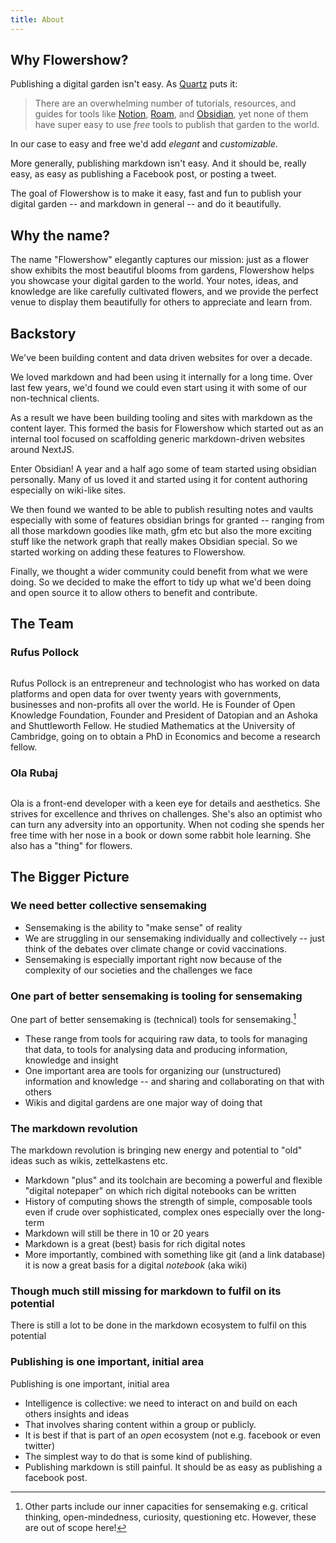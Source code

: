 ```yaml
---
title: About
---
```


## Why Flowershow?

Publishing a digital garden isn't easy. As [Quartz](https://quartz.jzhao.xyz/notes/philosophy/) puts it:

> There are an overwhelming number of tutorials, resources, and guides for tools like [Notion](https://www.notion.so/), [Roam](https://roamresearch.com/), and [Obsidian](https://obsidian.md/), yet none of them have super easy to use *free* tools to publish that garden to the world.

In our case to easy and free we'd add _elegant_ and _customizable_.

More generally, publishing markdown isn't easy. And it should be, really easy, as easy as publishing a Facebook post, or posting a tweet.

The goal of Flowershow is to make it easy, fast and fun to publish your digital garden -- and markdown in general -- and do it beautifully.

## Why the name?

The name "Flowershow" elegantly captures our mission: just as a flower show exhibits the most beautiful blooms from gardens, Flowershow helps you showcase your digital garden to the world. Your notes, ideas, and knowledge are like carefully cultivated flowers, and we provide the perfect venue to display them beautifully for others to appreciate and learn from.

## Backstory

We've been building content and data driven websites for over a decade.

We loved markdown and had been using it internally for a long time. Over last few years, we'd found we could even start using it with some of our non-technical clients.

As a result we have been building tooling and sites with markdown as the content layer. This formed the basis for Flowershow which started out as an internal tool focused on scaffolding generic markdown-driven websites around NextJS.

Enter Obsidian! A year and a half ago some of team started using obsidian personally. Many of us loved it and started using it for content authoring especially on wiki-like sites.

We then found we wanted to be able to publish resulting notes and vaults especially with some of features obsidian brings for granted -- ranging from all those markdown goodies like math, gfm etc but also the more exciting stuff like the network graph that really makes Obsidian special. So we started working on adding these features to Flowershow.

Finally, we ️thought a wider community could benefit from what we were doing. So we decided to make the effort to tidy up what we'd been doing and open source it to allow others to benefit and contribute.

## The Team

### Rufus Pollock

<img className="h-20 w-20 rounded-full lg:w-24 lg:h-24" src="https://www.gravatar.com/avatar/36661def37f62e4130670ab75e06465a?s=300" alt="" />

Rufus Pollock is an entrepreneur and technologist who has worked on data platforms and open data for over twenty years with governments, businesses and non-profits all over the world. He is Founder of Open Knowledge Foundation, Founder and President of Datopian and an Ashoka and Shuttleworth Fellow. He studied Mathematics at the University of Cambridge, going on to obtain a PhD in Economics and become a research fellow.

### Ola Rubaj

<img className="h-20 w-20 rounded-full lg:w-24 lg:h-24" src="https://secure.gravatar.com/avatar/d7dc90fd29be2f58ccaee994cf2b841a?s=300" alt="" />

Ola is a front-end developer with a keen eye for details and aesthetics. She strives for excellence and thrives on challenges. She's also an optimist who can turn any adversity into an opportunity. When not coding she spends her free time with her nose in a book or down some rabbit hole learning. She also has a "thing" for flowers.

## The Bigger Picture

### We need better collective sensemaking

- Sensemaking is the ability to "make sense" of reality
- We are struggling in our sensemaking individually and collectively -- just think of the debates over climate change or covid vaccinations.
- Sensemaking is especially important right now because of the complexity of our societies and the challenges we face

### One part of better sensemaking is tooling for sensemaking

One part of better sensemaking is (technical) tools for sensemaking.[^1]

[^1]: Other parts include our inner capacities for sensemaking e.g. critical thinking, open-mindedness, curiosity, questioning etc. However, these are out of scope here!

- These range from tools for acquiring raw data, to tools for managing that data, to tools for analysing data and producing information, knowledge and insight
- One important area are tools for organizing our (unstructured) information and knowledge -- and sharing and collaborating on that with others
- Wikis and digital gardens are one major way of doing that

### The markdown revolution

The markdown revolution is bringing new energy and potential to "old" ideas such as wikis, zettelkastens etc.

- Markdown "plus" and its toolchain are becoming a powerful and flexible "digital notepaper" on which rich digital notebooks can be written
- History of computing shows the strength of simple, composable tools even if crude over sophisticated, complex ones especially over the long-term
- Markdown will still be there in 10 or 20 years
- Markdown is a great (best) basis for rich digital notes
- More importantly, combined with something like git (and a link database) it is now a great basis for a digital _notebook_ (aka wiki)

### Though much still missing for markdown to fulfil on its potential

There is still a lot to be done in the markdown ecosystem to fulfil on this potential

### Publishing is one important, initial area

Publishing is one important, initial area

- Intelligence is collective: we need to interact on and build on each others insights and ideas
- That involves sharing content within a group or publicly.
- It is best if that is part of an _open_ ecosystem (not e.g. facebook or even twitter)
- The simplest way to do that is some kind of publishing.
- Publishing markdown is still painful. It should be as easy as publishing a facebook post.
